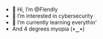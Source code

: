 - 👋 Hi, I’m @Flendly
- 👀 I’m interested in cybersecurity
- 🌱 I’m currently learning everythin'
-  And 4 degrees myopia (•‿•)
